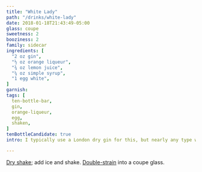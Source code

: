 ```yaml
---
title: "White Lady"
path: "/drinks/white-lady"
date: 2018-01-18T21:43:49-05:00
glass: coupe
sweetness: 2
booziness: 2
family: sidecar
ingredients: [
  "2 oz gin",
  "½ oz orange liqueur",
  "¾ oz lemon juice",
  "¼ oz simple syrup",
  "1 egg white",
]
garnish:
tags: [
  ten-bottle-bar,
  gin,
  orange-liqueur,
  egg,
  shaken,
]
tenBottleCandidate: true
intro: I typically use a London dry gin for this, but nearly any type will work.

---
```


[Dry shake](/techniques/shaking/#dry-shaking); add ice and shake. [Double-strain](/techniques/straining/#double-straining) into a coupe glass.
